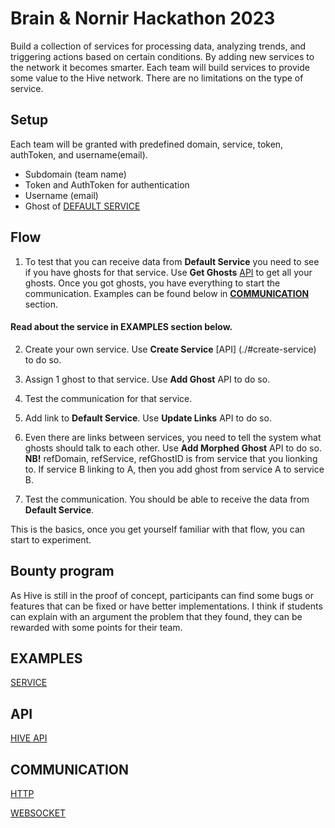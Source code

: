 # Brain & Nornir Hackathon 2023

Build a collection of services for processing data, analyzing trends, and triggering actions based on certain conditions. By adding new services to the network it becomes smarter. Each team will build services to provide some value to the Hive network. There are no limitations on the type of service.

## Setup

Each team will be granted with predefined domain, service, token, authToken, and username(email).
- Subdomain (team name)
- Token and AuthToken for authentication
- Username (email)
- Ghost of [DEFAULT SERVICE](./DEFAULT_SERVICE.md)

## Flow

1. To test that you can receive data from **Default Service** you need to see if you have ghosts for that service. Use **Get Ghosts** [API](./HIVE_API.md#get-ghost) to get all your ghosts. Once you got ghosts, you have everything to start the communication. Examples can be found below in [**COMMUNICATION**](#communication) section.

#### Read about the service in **EXAMPLES** section below.

2. Create your own service. Use **Create Service** [API] (./#create-service) to do so.

3. Assign 1 ghost to that service. Use **Add Ghost** API to do so.

4. Test the communication for that service.

5. Add link to **Default Service**. Use **Update Links** API to do so.

6. Even there are links between services, you need to tell the system what ghosts should talk to each other. Use **Add Morphed Ghost** API to do so. **NB!** refDomain, refService, refGhostID is from service that you lionking to. If service B linking to A, then you add ghost from service A to service B.

7. Test the communication. You should be able to receive the data from **Default Service**.

This is the basics, once you get yourself familiar with that flow, you can start to experiment.
 
## Bounty program

As Hive is still in the proof of concept, participants can find some bugs or features that can be fixed or have better implementations. I think if students can explain with an argument the problem that they found, they can be rewarded with some points for their team.

## EXAMPLES

[SERVICE](./SERVICE.md)

## API

[HIVE API](./HIVE_API.md)

## COMMUNICATION

[HTTP](./HTTP.md)

[WEBSOCKET](./WEBSOCKET.md)
